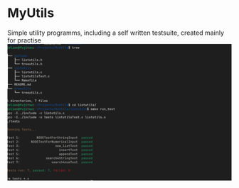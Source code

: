 # MyUtils

Simple utility programms, including a self written testsuite, created mainly for practise
![screenshot of tests](./screenshot.png)
